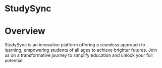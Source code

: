 # StudySync


# Overview
StudySync is an innovative platform offering a seamless approach to learning, empowering students of all ages to achieve brighter futures. Join us on a transformative journey to simplify education and unlock your full potential.
